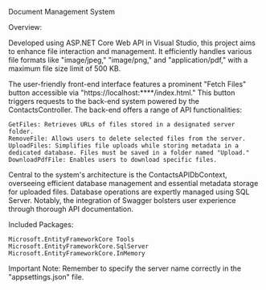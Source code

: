 Document Management System

Overview:

Developed using ASP.NET Core Web API in Visual Studio, this project aims to enhance file interaction and management. It efficiently handles various file formats like "image/jpeg," "image/png," and "application/pdf," with a maximum file size limit of 500 KB.

The user-friendly front-end interface features a prominent "Fetch Files" button accessible via "https://localhost:****/index.html." This button triggers requests to the back-end system powered by the ContactsController. The back-end offers a range of API functionalities:

    GetFiles: Retrieves URLs of files stored in a designated server folder.
    RemoveFile: Allows users to delete selected files from the server.
    UploadFiles: Simplifies file uploads while storing metadata in a dedicated database. Files must be saved in a folder named "Upload."
    DownloadPdfFile: Enables users to download specific files.

Central to the system's architecture is the ContactsAPIDbContext, overseeing efficient database management and essential metadata storage for uploaded files. Database operations are expertly managed using SQL Server. Notably, the integration of Swagger bolsters user experience through thorough API documentation.

Included Packages:

    Microsoft.EntityFrameworkCore Tools
    Microsoft.EntityFrameworkCore.SqlServer
    Microsoft.EntityFrameworkCore.InMemory

Important Note:
Remember to specify the server name correctly in the "appsettings.json" file.
